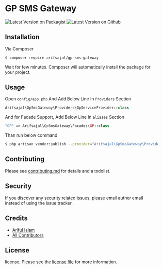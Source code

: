# GP SMS Gateway

[![Latest Version on Packagist][ico-packagist-version]][link-packagist]
[![Latest Version on Github][ico-github-version]][link-github]

## Installation

Via Composer

``` bash
$ composer require arifsajal/gp-sms-gateway
```
Wait for few minutes. Composer will automatically install the package for your project.

## Usage

Open `config/app.php` And Add Below Line In `Providers` Section

```php
Arifsajal\GpSmsGateway\Providers\GpServiceProvider::class
```
And for Facade Support, Add Below Line In `aliases` Section
 
```php
"GP" => Arifsajal\GpSmsGateway\Facades\GP::class
```
Than run below command

```bash
$ php artisan vendor:publish --provider="Arifsajal\GpSmsGateway\Providers\GpServiceProvider"
```

## Contributing

Please see [contributing.md](contributing.md) for details and a todolist.

## Security

If you discover any security related issues, please email author email instead of using the issue tracker.

## Credits

- [Ariful Islam][link-author]
- [All Contributors][link-contributors]

## License

license. Please see the [license file](license.md) for more information.

[ico-packagist-version]: https://img.shields.io/badge/Packagist-1.0-brightgreen.svg
[ico-github-version]: https://img.shields.io/badge/Github-1.0-brightgreen.svg
[ico-downloads]: https://img.shields.io/packagist/dt/arifsajal/banglalinksmsgatewaylaravel.svg?style=flat-square

[link-packagist]: https://packagist.org/packages/arifsajal/gpsmsgateway
[link-github]: https://github.com/arifsajal70/gp-sms-gateway
[link-author]: https://github.com/arifsajal70
[link-contributors]: ../../contributors